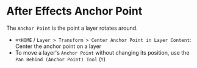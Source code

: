 # After Effects Anchor Point

The `Anchor Point` is the point a layer rotates around.

- `⌘⌥HOME` / `Layer > Transform > Center Anchor Point in Layer Content`: Center the anchor point on a layer
- To move a layer's `Anchor Point` without changing its position, use the `Pan Behind (Anchor Point) Tool` (`Y`)
